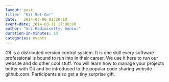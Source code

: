 ```yaml
---
layout: post
title:  "Git Set Go!"
date:   2014-03-06 01:20:10
event-date: 2014-03-11 17:00:00
author: "Sri Kadimisetty, Senior"
duration-in-minutes: 13
categories: events
---
```


_Git_ is a distributed version control system.
It is one skill every software professional is
bound to run into in their career. We use it here
to run our website and do other cool stuff. You
will learn how to manage your projects better with
Git and be introduced to the popular code sharing
website github.com. Participants also get a tiny
surprise gift.

